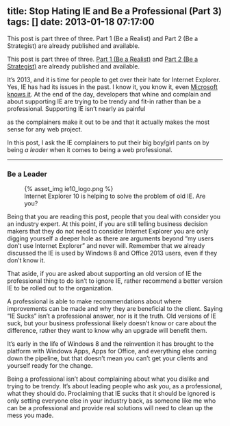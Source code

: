 title: Stop Hating IE and Be a Professional (Part 3)
tags: []
date: 2013-01-18 07:17:00
---
This post is part three of three. Part 1 (Be a Realist) and Part 2 (Be a Strategist) are already published and available.
<!-- more -->

This post is part three of three. [Part 1 (Be a Realist)](http://www.davidwesst.com/stop-hating-ie-and-be-a-professional-part-1) and [Part 2 (Be a Strategist)](http://www.davidwesst.com/stop-hating-ie-and-be-a-professional-part-2) are already published and available.

It’s 2013, and it is time for people to get over their hate for Internet Explorer. Yes, IE has had its issues in the past. I know it, you know it, even [Microsoft knows it](http://www.ie6countdown.com/). At the end of the day, developers that whine and complain and about supporting IE are trying to be trendy and fit-in rather than be a professional. Supporting IE isn’t nearly as painful 

as the complainers make it out to be and that it actually makes the most sense for any web project. 

In this post, I ask the IE complainers to put their big boy/girl pants on by being _a leader_ when it comes to being a web professional. 

* * *

### Be a Leader

<figure>  
{% asset_img ie10_logo.png %}
<figcaption>Internet Explorer 10 is helping to solve the problem of old IE. Are you?</figcaption>  
</figure>

Being that you are reading this post, people that you deal with consider you an industry expert. At this point, if you are still telling business decision makers that they do not need to consider Internet Explorer you are only digging yourself a deeper hole as there are arguments beyond “my users don’t use Internet Explorer” and never will. Remember that we already discussed the IE is used by Windows 8 and Office 2013 users, even if they don’t know it.

That aside, if you are asked about supporting an old version of IE the professional thing to do isn’t to ignore IE, rather recommend a better version IE to be rolled out to the organization. 

A professional is able to make recommendations about where improvements can be made and why they are beneficial to the client. Saying “IE Sucks” isn’t a professional answer, nor is it the truth. Old versions of IE suck, but your business professional likely doesn’t know or care about the difference, rather they want to know why an upgrade will benefit them. 

It’s early in the life of Windows 8 and the reinvention it has brought to the platform with Windows Apps, Apps for Office, and everything else coming down the pipeline, but that doesn’t mean you can’t get your clients and yourself ready for the change.  

Being a professional isn’t about complaining about what you dislike and trying to be trendy. It’s about leading people who ask you, as a professional, what they should do. Proclaiming that IE sucks that it should be ignored is only setting everyone else in your industry back, as someone like me who can be a professional and provide real solutions will need to clean up the mess you made. 